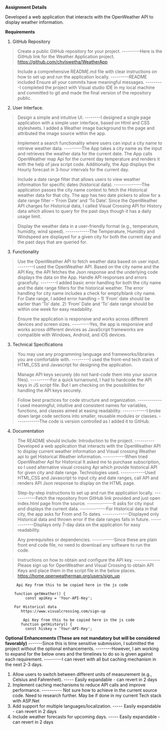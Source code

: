 **Assignment Details**

Developed a web application that interacts with the OpenWeather API  to display weather information. 

**Requirements**

1) GitHub Repository

  > Create a public GitHub repository for your project.
   ---------Here is the GitHub link for the Weather Application project. https://github.com/chvlswetha/WeatherApp

 > Include a comprehensive README.md file with clear instructions on how to set up and run the application locally.
  ---------README included
 > Ensure all your commits have meaningful messages.
 ---------I completed the project with Visual studio IDE in my local machine and committed to git and made the final version of the repository public.

2) User Interface.
 > Design a simple and intuitive UI.
 --------I designed a single page application with a simple user interface, based on Html and CSS stylesheets. I added a Weather image background to the page and attributed the image source within the app.

> Implement a search functionality where users can input a city name to retrieve weather data.
---------The App takes a city name as the input and retrieves the weather data for the current date.
The App calls OpenWeather map Api for the current day temperature and renders it with the help of java script code. Additionally, the App displays the Hourly forecast in 3-hour intervals for the current day.

> Include a date range filter that allows users to view weather information for specific dates (historical data).
--------------The application passes the city name context to fetch the Historical weather data for that city. The app has two date pickers to allow for a date range filter – ‘From Date’ and ‘To Date’.
Since the OpenWeather API charges for Historical data, I called Visual Crossing API for History data which allows to query for the past days though it has a daily usage limit.

> Display the weather data in a user-friendly format (e.g., temperature, humidity, wind speed).
------------The Temperature, Humidity and Windspeed are displayed for a given city for both the current day and the past days that are queried for.

3) Functionality
> Use the OpenWeather API to fetch weather data based on user input.
 --------I used the OpenWeather API. Based on the city name and the API Key, the API fetches the Json response and the underlying code displays the data on the App.
> Handle API responses and errors gracefully.
 --------I added basic error handling for both the city name and the date range filters for the historical weather. The error handling for city name includes a check for empty/blank city name. For Date range, I added error handling – 1) ‘From’ date should be earlier than ‘To’ date. 2) ‘From’ Date and ‘To’ date range should be within one week for easy readability.

>Ensure the application is responsive and works across different devices and screen sizes.
---------Yes, the app is responsive and works across different devices as JavaScript frameworks are compatible with Windows, Android, and iOS devices.

3) Technical Specifications
> You may use any programming language and frameworks/libraries you are comfortable with.
---------I used the front-end tech stack of HTML,CSS and Javascript for designing the application. 

> Manage API keys securely (do not hard-code them into your source files).
----------For a quick turnaround, I had to hardcode the API keys in JS script file. But I am checking on the possibilities for handling the API keys securely.

> Follow best practices for code structure and organization.
------------I used meaningful, intuitive and consistent names for variables, functions, and classes aimed at easing readability.
------------I broke down large code sections into smaller, reusable modules or classes.
------------The code is version controlled as I added it to GitHub. 

4) Documentation
> The README should include:
> Introduction to the project.
---------- Developed a web application that interacts with the OpenWeather API to display current weather information and Visual crossing Weather api to get Historical Weather information.
-----------When tried OpenWeather ApI for Historical It asked me to purchase subscription, so I used alternative visual crossing Api which provide historical API for given city and date range.
> Technologies used.
------------Used HTML,CSS and Javascript to input city and date ranges, call API and renders API Json response to display on the HTML page.

> Step-by-step instructions to set up and run the application locally.
------------Fetch the repository from GitHub link provided and just open index.html page from the source.
-------------It asks for city input and displays the current data.
-------------For Historical data in that city, the app asks for From and To dates.
-------------Displayed only Historical data and thrown error if the date ranges falls in future.
-------------Displays only 7-day data on the application for easy readability.

> Any prerequisites or dependencies.
-----------Since these are plain front end code file, no need to download any software to run the code.

>Instructions on how to obtain and configure the API key.
>-------------Please sign up for OpenWeather and Visual Crossing to obtain API Keys and place them in the script file in the below places.
           https://home.openweathermap.org/users/sign_up

         Api Key from this to be copied here in the js code

        function getWeather() {
             const apiKey = 'Your-API-Key';

        For Historical data
           https://www.visualcrossing.com/sign-up

            Api Key from this to be copied here in the js code
           function getHistory() {
             const hiskey = 'Your-API-Key';



**Optional Enhancements (These are not mandatory but will be considered favorably)**
-------Since this is time sensitive submission, I submitted the project without the optional enhancements. 
--------However, I am working to expand for the below ones and the timelines to do so is given against each requirement. 
---------I can revert with all but caching mechanism in the next 2-3 days.

1) Allow users to switch between different units of measurement (e.g., Celsius and Fahrenheit).
    ----- Easily expandable - can revert in 2 days
2) Implement caching mechanisms to reduce API calls and improve performance.
    ---------- Not sure how to achieve in the current source code. Need to research further. May be if done in my current Tech stack with ASP.Net
3) Add support for multiple languages/localization.
  ----- Easily expandable - can revert in 2 days
4) Include weather forecasts for upcoming days.
  ----- Easily expandable - can revert in 2 days

